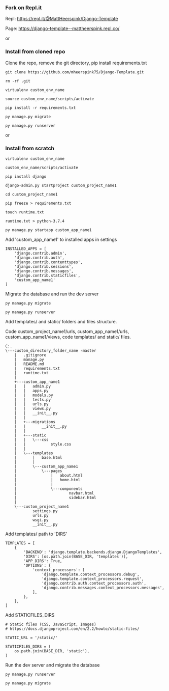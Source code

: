 ### Fork on Repl.it

Repl: https://repl.it/@MattHeerspink/Django-Template

Page: https://django-template--mattheerspink.repl.co/

or

### Install from cloned repo
Clone the repo, remove the git directory, pip install requirements.txt
```
git clone https://github.com/mheerspink75/Django-Template.git

rm -rf .git

virtualenv custom_env_name

source custom_env_name/scripts/activate

pip install -r requirements.txt

py manage.py migrate

py manage.py runserver
```
or

### Install from scratch
```
virtualenv custom_env_name

custom_env_name/scripts/activate

pip install django

django-admin.py startproject custom_project_name1

cd custom_project_name1

pip freeze > requirements.txt

touch runtime.txt

runtime.txt > python-3.7.4

py manage.py startapp custom_app_name1
```
Add 'custom_app_name1' to installed apps in settings
```
INSTALLED_APPS = [
    'django.contrib.admin',
    'django.contrib.auth',
    'django.contrib.contenttypes',
    'django.contrib.sessions',
    'django.contrib.messages',
    'django.contrib.staticfiles',
    'custom_app_name1'
]
```
Migrate the database and run the dev server
```
py manage.py migrate

py manage.py runserver
```

Add templates/ and static/ folders and files structure.

Code custom_project_name1/urls, custom_app_name1/urls, custom_app_name1/views, code templates/ and static/ files.

```
C:.
\---custom_directory_folder_name -master  
    |   .gitignore
    |   manage.py
    |   README.md
    |   requirements.txt
    |   runtime.txt
    |
    +---custom_app_name1
    |   |   admin.py
    |   |   apps.py
    |   |   models.py
    |   |   tests.py
    |   |   urls.py
    |   |   views.py
    |   |   __init__.py
    |   |
    |   +---migrations
    |   |       __init__.py
    |   |
    |   +---static
    |   |   \---css
    |   |           style.css
    |   |
    |   \---templates
    |       |   base.html
    |       |
    |       \---custom_app_name1
    |           \---pages
    |               |   about.html
    |               |   home.html
    |               |
    |               \---components
    |                       navbar.html
    |                       sidebar.html
    |
    \---custom_project_name1
            settings.py
            urls.py
            wsgi.py
            __init__.py

```
Add templates/ path to 'DIRS'
```
TEMPLATES = [
    {
        'BACKEND': 'django.template.backends.django.DjangoTemplates',
        'DIRS': [os.path.join(BASE_DIR, 'templates')],
        'APP_DIRS': True,
        'OPTIONS': {
            'context_processors': [
                'django.template.context_processors.debug',
                'django.template.context_processors.request',
                'django.contrib.auth.context_processors.auth',
                'django.contrib.messages.context_processors.messages',
            ],
        },
    },
]
```
Add STATICFILES_DIRS
```
# Static files (CSS, JavaScript, Images)
# https://docs.djangoproject.com/en/2.2/howto/static-files/

STATIC_URL = '/static/'

STATICFILES_DIRS = (
    os.path.join(BASE_DIR, 'static'),
)
```

Run the dev server and migrate the database
```
py manage.py runserver

py manage.py migrate

```
